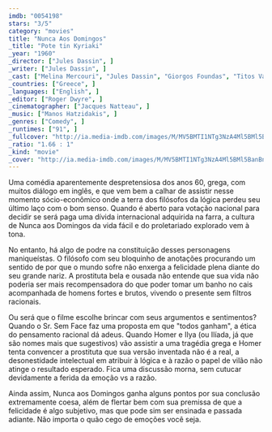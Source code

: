 ```yaml
---
imdb: "0054198"
stars: "3/5"
category: "movies"
title: "Nunca Aos Domingos"
_title: "Pote tin Kyriaki"
_year: "1960"
_director: ["Jules Dassin", ]
_writer: ["Jules Dassin", ]
_cast: ["Melina Mercouri", "Jules Dassin", "Giorgos Foundas", "Titos Vandis", "Mitsos Ligizos", "Despo Diamantidou", "Dimos Starenios", "Dimitris Papamichael", "Alexis Solomos", ]
_countries: ["Greece", ]
_languages: ["English", ]
_editor: ["Roger Dwyre", ]
_cinematographer: ["Jacques Natteau", ]
_music: ["Manos Hatzidakis", ]
_genres: ["Comedy", ]
_runtimes: ["91", ]
_fullcover: "http://ia.media-imdb.com/images/M/MV5BMTI1NTg3NzA4Ml5BMl5BanBnXkFtZTYwMTU4Njk5.jpg"
_ratio: "1.66 : 1"
_kind: "movie"
_cover: "http://ia.media-imdb.com/images/M/MV5BMTI1NTg3NzA4Ml5BMl5BanBnXkFtZTYwMTU4Njk5._V1._SX98_SY140_.jpg"
---
```

Uma comédia aparentemente despretensiosa dos anos 60, grega, com muitos diálogo em inglês, e que vem bem a calhar de assistir nesse momento sócio-econômico onde a terra dos filósofos da lógica perdeu seu último laço com o bom senso. Quando é aberto para votação nacional para decidir se será paga uma dívida internacional adquirida na farra, a cultura de Nunca aos Domingos da vida fácil e do proletariado explorado vem à tona.

No entanto, há algo de podre na constituição desses personagens maniqueístas. O filósofo com seu bloquinho de anotações procurando um sentido de por que o mundo sofre não enxerga a felicidade plena diante do seu grande nariz. A prostituta bela e ousada não entende que sua vida não poderia ser mais recompensadora do que poder tomar um banho no cais acompanhada de homens fortes e brutos, vivendo o presente sem filtros racionais.

Ou será que o filme escolhe brincar com seus argumentos e sentimentos? Quando o Sr. Sem Face faz uma proposta em que "todos ganham", a ética do pensamento racional dá adeus. Quando Homer e Ilya (ou Ilíada, já que são nomes mais que sugestivos) vão assistir a uma tragédia grega e Homer tenta convencer a prostituta que sua versão inventada não é a real, a desonestidade intelectual em atribuir à lógica e à razão o papel de vilão não atinge o resultado esperado. Fica uma discussão morna, sem cutucar devidamente a ferida da emoção vs a razão.

Ainda assim, Nunca aos Domingos ganha alguns pontos por sua conclusão extremamente coesa, além de flertar bem com sua premissa de que a felicidade é algo subjetivo, mas que pode sim ser ensinada e passada adiante. Não importa o quão cego de emoções você seja.

